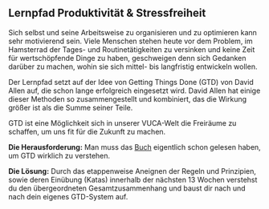 ## Lernpfad Produktivität & Stressfreiheit

Sich selbst und seine Arbeitsweise zu organisieren und zu optimieren kann sehr motivierend sein. Viele Menschen stehen heute vor dem Problem, im Hamsterrad der Tages- und Routinetätigkeiten zu versinken und keine Zeit für wertschöpfende Dinge zu haben, geschweigen denn sich Gedanken darüber zu machen, wohin sie sich mittel- bis langfristig entwickeln wollen. 

Der Lernpfad setzt auf der Idee von Getting Things Done (GTD) von David Allen auf, die schon lange erfolgreich eingesetzt wird. David Allen hat einige dieser Methoden so zusammengestellt und kombiniert, das die Wirkung größer ist als die Summe seiner Teile.

GTD ist eine Möglichkeit sich in unserer VUCA-Welt die Freiräume zu schaffen, um uns fit für die Zukunft zu machen. 

**Die Herausforderung:** Man muss das [Buch](https://www.amazon.de/gp/product/3492307205/ref=as_li_tl) eigentlich schon gelesen haben, um GTD wirklich zu verstehen. 

**Die Lösung:** Durch das etappenweise Aneignen der Regeln und Prinzipien, sowie deren Einübung (Katas) innerhalb der nächsten 13 Wochen verstehst du den übergeordneten Gesamtzusammenhang und baust dir nach und nach dein eigenes GTD-System auf.
